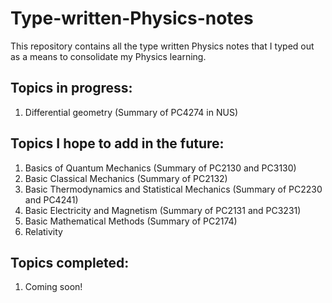 # Type-written-Physics-notes

This repository contains all the type written Physics notes that I typed out as
a means to consolidate my Physics learning. 

## Topics in progress:
1. Differential geometry (Summary of PC4274 in NUS)

## Topics I hope to add in the future:
1. Basics of Quantum Mechanics (Summary of PC2130 and PC3130)
2. Basic Classical Mechanics (Summary of PC2132)
3. Basic Thermodynamics and Statistical Mechanics (Summary of PC2230 and PC4241)
4. Basic Electricity and Magnetism (Summary of PC2131 and PC3231)
5. Basic Mathematical Methods (Summary of PC2174)
6. Relativity

## Topics completed:
1. Coming soon!
